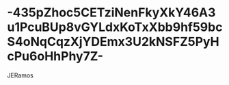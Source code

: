 # -435pZhoc5CETziNenFkyXkY46A3u1PcuBUp8vGYLdxKoTxXbb9hf59bcS4oNqCqzXjYDEmx3U2kNSFZ5PyHcPu6oHhPhy7Z-
JERamos
